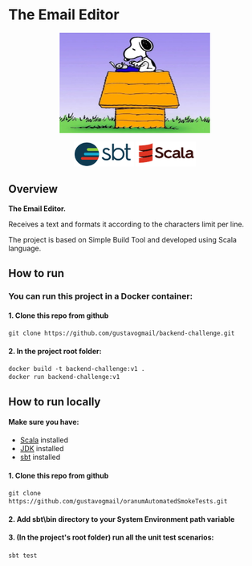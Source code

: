 # The Email Editor

<p align="center">
  <img src="./images/logo.png" height="200" width="300" />
</p>

<div align="center">
    <img src="./images/sbt-logo.png" height="50" width="120" />
    <img src="./images/scala-logo.png" height="50" width="120" />
</div>

## Overview

<strong>The Email Editor.</strong>

Receives a text and formats it according to the characters limit per line.

The project is based on Simple Build Tool and developed using Scala language.

## How to run
### You can run this project in a Docker container:
#### 1. Clone this repo from github
    git clone https://github.com/gustavogmail/backend-challenge.git
#### 2. In the project root folder:
    docker build -t backend-challenge:v1 .
    docker run backend-challenge:v1

## How to run locally
#### Make sure you have: 
<ul>
    <li><a href="https://docs.scala-lang.org/getting-started/index.html">Scala</a> installed</li>
    <li><a href="https://www.oracle.com/java/technologies/downloads/#jdk18-windows">JDK</a> installed</li>
    <li><a href="https://www.scala-sbt.org/download.html">sbt</a> installed</li>
</ul>

#### 1. Clone this repo from github
    git clone https://github.com/gustavogmail/oranumAutomatedSmokeTests.git
#### 2. Add sbt\bin directory to your System Environment path variable

#### 3. (In the project's root folder) run all the unit test scenarios:
    sbt test
